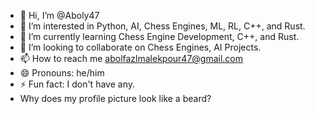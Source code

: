 - 👋 Hi, I’m @Aboly47
- 👀 I’m interested in Python, AI, Chess Engines, ML, RL, C++, and Rust.
- 🌱 I’m currently learning Chess Engine Development, C++, and Rust.
- 💞️ I’m looking to collaborate on Chess Engines, AI Projects.
- 📫 How to reach me abolfazlmalekpour47@gmail.com
- 😄 Pronouns: he/him
- ⚡ Fun fact: I don't have any.
- Why does my profile picture look like a beard?

<!---
Aboly47/Aboly47 is a ✨ special ✨ repository because its `README.md` (this file) appears on your GitHub profile.
You can click the Preview link to take a look at your changes.
--->
